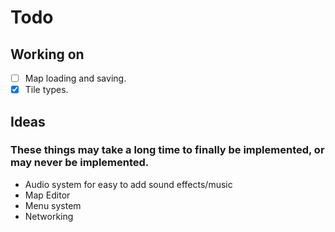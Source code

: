 # Todo

## Working on

- [ ] Map loading and saving.
- [X] Tile types.

## Ideas

### These things may take a long time to finally be implemented, or may never be implemented.


* Audio system for easy to add sound effects/music
* Map Editor
* Menu system
* Networking
